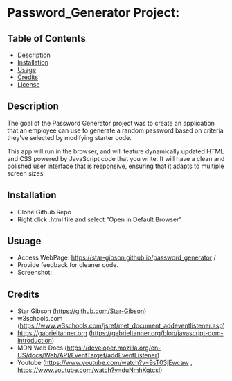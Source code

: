 # Password_Generator Project:

## Table of Contents
* [Description](#description)
* [Installation](#installation)
* [Usage](#usage)
* [Credits](#credits)
* [License](#license)

## Description
The goal of the Password Generator project was to create an application that an employee can use to generate a random password based on criteria they’ve selected by modifying starter code. 

This app will run in the browser, and will feature dynamically updated HTML and CSS powered by JavaScript code that you write. It will have a clean and polished user interface that is responsive, ensuring that it adapts to multiple screen sizes.


## Installation
- Clone Github Repo
- Right click .html file and select "Open in Default Browser"

## Usuage 
- Access WebPage: https://star-gibson.github.io/password_generator /
- Provide feedback for cleaner code.
- Screenshot: 
  

## Credits
- Star Gibson (https://github.com/Star-Gibson)
- w3schools.com (https://www.w3schools.com/jsref/met_document_addeventlistener.asp)
- https://gabrieltanner.org (https://gabrieltanner.org/blog/javascript-dom-introduction)
- MDN Web Docs (https://developer.mozilla.org/en-US/docs/Web/API/EventTarget/addEventListener)
- Youtube (https://www.youtube.com/watch?v=9sT03jEwcaw , https://www.youtube.com/watch?v=duNmhKgtcsI)